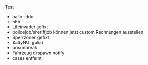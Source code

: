 Test
- hallo
-ddd
- hhh
- Lifeinvader gefixt
- policejob/sheriffjob können jetzt custom Rechnungen ausstellen  
- Sperrzonen gefixt
- SaltyNUI gefixt
- prisonbreak
- Fahrzeug despawn notify
- cases entfernt
